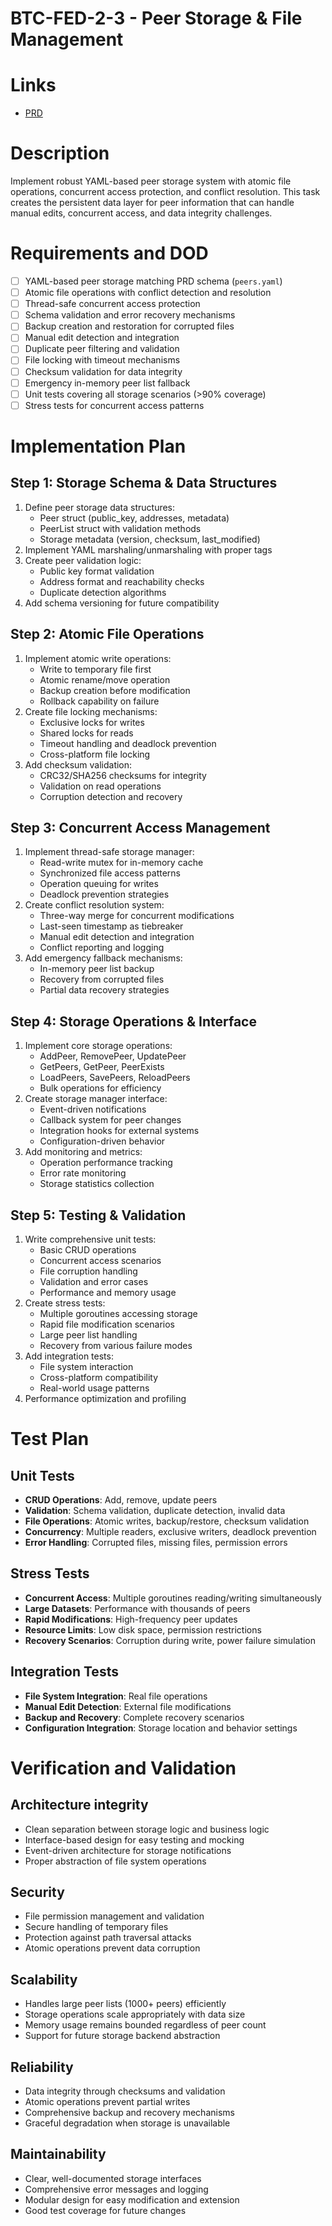 # BTC-FED-2-3 - Peer Storage & File Management

# Links
- [PRD](../../prd/btc-federation/02_p2p_network_stack.md)

# Description
Implement robust YAML-based peer storage system with atomic file operations, concurrent access protection, and conflict resolution. This task creates the persistent data layer for peer information that can handle manual edits, concurrent access, and data integrity challenges.

# Requirements and DOD
- [ ] YAML-based peer storage matching PRD schema (`peers.yaml`)
- [ ] Atomic file operations with conflict detection and resolution
- [ ] Thread-safe concurrent access protection
- [ ] Schema validation and error recovery mechanisms
- [ ] Backup creation and restoration for corrupted files
- [ ] Manual edit detection and integration
- [ ] Duplicate peer filtering and validation
- [ ] File locking with timeout mechanisms
- [ ] Checksum validation for data integrity
- [ ] Emergency in-memory peer list fallback
- [ ] Unit tests covering all storage scenarios (>90% coverage)
- [ ] Stress tests for concurrent access patterns

# Implementation Plan

## Step 1: Storage Schema & Data Structures 
1. Define peer storage data structures:
   - Peer struct (public_key, addresses, metadata)
   - PeerList struct with validation methods
   - Storage metadata (version, checksum, last_modified)
2. Implement YAML marshaling/unmarshaling with proper tags
3. Create peer validation logic:
   - Public key format validation
   - Address format and reachability checks
   - Duplicate detection algorithms
4. Add schema versioning for future compatibility

## Step 2: Atomic File Operations 
1. Implement atomic write operations:
   - Write to temporary file first
   - Atomic rename/move operation
   - Backup creation before modification
   - Rollback capability on failure
2. Create file locking mechanisms:
   - Exclusive locks for writes
   - Shared locks for reads
   - Timeout handling and deadlock prevention
   - Cross-platform file locking
3. Add checksum validation:
   - CRC32/SHA256 checksums for integrity
   - Validation on read operations
   - Corruption detection and recovery

## Step 3: Concurrent Access Management 
1. Implement thread-safe storage manager:
   - Read-write mutex for in-memory cache
   - Synchronized file access patterns
   - Operation queuing for writes
   - Deadlock prevention strategies
2. Create conflict resolution system:
   - Three-way merge for concurrent modifications
   - Last-seen timestamp as tiebreaker
   - Manual edit detection and integration
   - Conflict reporting and logging
3. Add emergency fallback mechanisms:
   - In-memory peer list backup
   - Recovery from corrupted files
   - Partial data recovery strategies

## Step 4: Storage Operations & Interface 
1. Implement core storage operations:
   - AddPeer, RemovePeer, UpdatePeer
   - GetPeers, GetPeer, PeerExists
   - LoadPeers, SavePeers, ReloadPeers
   - Bulk operations for efficiency
2. Create storage manager interface:
   - Event-driven notifications
   - Callback system for peer changes
   - Integration hooks for external systems
   - Configuration-driven behavior
3. Add monitoring and metrics:
   - Operation performance tracking
   - Error rate monitoring
   - Storage statistics collection

## Step 5: Testing & Validation
1. Write comprehensive unit tests:
   - Basic CRUD operations
   - Concurrent access scenarios
   - File corruption handling
   - Validation and error cases
   - Performance and memory usage
2. Create stress tests:
   - Multiple goroutines accessing storage
   - Rapid file modification scenarios
   - Large peer list handling
   - Recovery from various failure modes
3. Add integration tests:
   - File system interaction
   - Cross-platform compatibility
   - Real-world usage patterns
4. Performance optimization and profiling

# Test Plan

## Unit Tests
- **CRUD Operations**: Add, remove, update peers
- **Validation**: Schema validation, duplicate detection, invalid data
- **File Operations**: Atomic writes, backup/restore, checksum validation
- **Concurrency**: Multiple readers, exclusive writers, deadlock prevention
- **Error Handling**: Corrupted files, missing files, permission errors

## Stress Tests
- **Concurrent Access**: Multiple goroutines reading/writing simultaneously
- **Large Datasets**: Performance with thousands of peers
- **Rapid Modifications**: High-frequency peer updates
- **Resource Limits**: Low disk space, permission restrictions
- **Recovery Scenarios**: Corruption during write, power failure simulation

## Integration Tests
- **File System Integration**: Real file operations
- **Manual Edit Detection**: External file modifications
- **Backup and Recovery**: Complete recovery scenarios
- **Configuration Integration**: Storage location and behavior settings

# Verification and Validation

## Architecture integrity
- Clean separation between storage logic and business logic
- Interface-based design for easy testing and mocking
- Event-driven architecture for storage notifications
- Proper abstraction of file system operations

## Security
- File permission management and validation
- Secure handling of temporary files
- Protection against path traversal attacks
- Atomic operations prevent data corruption

## Scalability
- Handles large peer lists (1000+ peers) efficiently
- Storage operations scale appropriately with data size
- Memory usage remains bounded regardless of peer count
- Support for future storage backend abstraction

## Reliability
- Data integrity through checksums and validation
- Atomic operations prevent partial writes
- Comprehensive backup and recovery mechanisms
- Graceful degradation when storage is unavailable

## Maintainability
- Clear, well-documented storage interfaces
- Comprehensive error messages and logging
- Modular design for easy modification and extension
- Good test coverage for future changes